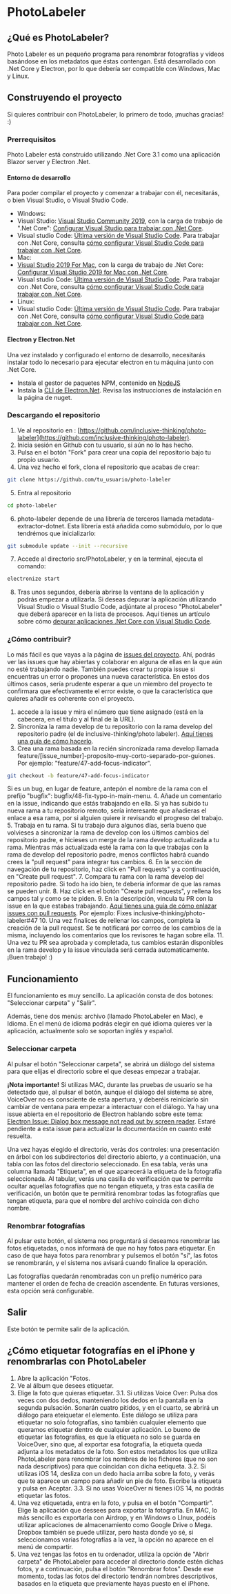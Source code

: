 # PhotoLabeler

## ¿Qué es PhotoLabeler?

Photo Labeler es un pequeño programa para renombrar fotografías y vídeos basándose en los metadatos que éstas contengan.
Está desarrollado con .Net Core y Electron, por lo que debería ser compatible con Windows, Mac y Linux.

## Construyendo el proyecto

Si quieres contribuir con PhotoLabeler, lo primero de todo, ¡muchas gracias! :)

### Prerrequisitos

Photo Labeler está construido utilizando .Net Core 3.1 como una aplicación Blazor server y Electron .Net.
#### Entorno de desarrollo

Para poder compilar el proyecto y comenzar a trabajar con él, necesitarás, o bien Visual Studio, o Visual Studio Code.
* Windows:
 * Visual Studio: [Visual Studio Community 2019](https://visualstudio.microsoft.com/vs/community/), con la carga de trabajo de ".Net Core": [Configurar Visual Studio para trabajar con .Net Core](https://docs.microsoft.com/en-us/dotnet/core/install/windows?tabs=netcore31#install-with-visual-studio).
 * Visual studio Code: [Última versión de Visual Studio Code](https://code.visualstudio.com/download). Para trabajar con .Net Core, consulta [cómo configurar Visual Studio Code para trabajar con .Net Core](https://code.visualstudio.com/docs/languages/dotnet).
* Mac:
 * [Visual Studio 2019 For Mac](https://visualstudio.microsoft.com/en/vs/mac/), con la carga de trabajo de .Net Core: [Configurar Visual Studio 2019 for Mac con .Net Core](https://visualstudio.microsoft.com/vs/mac/net/).
 * Visual studio Code: [Última versión de Visual Studio Code](https://code.visualstudio.com/download). Para trabajar con .Net Core, consulta [cómo configurar Visual Studio Code para trabajar con .Net Core](https://code.visualstudio.com/docs/languages/dotnet).
* Linux:
 * Visual studio Code: [Última versión de Visual Studio Code](https://code.visualstudio.com/download). Para trabajar con .Net Core, consulta [cómo configurar Visual Studio Code para trabajar con .Net Core](https://code.visualstudio.com/docs/languages/dotnet).

#### Electron y Electron.Net

Una vez instalado y configurado el entorno de desarrollo, necesitarás instalar todo lo necesario para ejecutar electron en tu máquina junto con .Net Core.

* Instala el gestor de paquetes NPM, contenido en [NodeJS](https://nodejs.org/en/)
* Instala  la [CLI de Electron.Net](https://www.nuget.org/packages/ElectronNET.CLI/). Revisa las instrucciones de instalación en la página de nuget.

### Descargando el repositorio

1. Ve al repositorio en : [https://github.com/inclusive-thinking/photo-labeler](https://github.com/inclusive-thinking/photo-labeler).
2. Inicia sesión en Github con tu usuario, si aún no lo has hecho.
3. Pulsa en el botón "Fork" para crear una copia del repositorio bajo tu propio usuario.
4. Una vez hecho el fork, clona el repositorio que acabas de crear:
```bash
git clone https://github.com/tu_usuario/photo-labeler
```
5. Entra al repositorio
```bash
cd photo-labeler
```
6. photo-labeler depende de una librería de terceros llamada metadata-extractor-dotnet. Esta librería está añadida como submódulo, por lo que tendrémos que inicializarlo:
```bash
git submodule update --init --recursive
```
7. Accede al directorio src/PhotoLabeler, y en la terminal, ejecuta el comando:
```bash
electronize start
```
8. Tras unos segundos, debería abrirse la ventana de la aplicación y podrás empezar a utilizarla. Si deseas depurar la aplicación utilizando Visual Studio o Visual Studio Code, adjúntate al proceso "PhotoLabeler" que deberá aparecer en la lista de procesos. Aquí tienes un artículo sobre cómo [depurar aplicaciones .Net Core con Visual Studio Code](https://medium.com/@mikezrimsek/debugging-dotnet-core-projects-with-visual-studio-code-ff0ab66ecc70).

### ¿Cómo contribuir?

Lo más fácil es que vayas a la página de [issues del proyecto](https://github.com/inclusive-thinking/photo-labeler/issues). Ahí, podrás ver las issues que hay abiertas y colaborar en alguna de ellas en la que aún no esté trabajando nadie. También puedes crear tu propia issue si encuentras un error o propones una nueva característica. En estos dos últimos casos, sería prudente esperar a que un miembro del proyecto te confirmara que efectivamente el error existe, o que la característica que quieres añadir es coherente con el proyecto.
1. accede a la issue y mira el número que tiene asignado (está en la cabecera, en el título y al final de la URL).
2. Sincroniza la rama develop de tu repositorio con la rama develop del repositorio padre (el de inclusive-thinking/photo labeler). [Aquí tienes una guía de cómo hacerlo](https://docs.github.com/en/github/collaborating-with-issues-and-pull-requests/syncing-a-fork).
3. Crea una rama basada en la recién sincronizada rama develop llamada feature/[issue_number]-proposito-muy-corto-separado-por-guiones. Por ejemplo: "feature/47-add-focus-indicator".
```bash
git checkout -b feature/47-add-focus-indicator
```
Si es un bug, en lugar de feature, antepón el nombre de la rama con el prefijo "bugfix": bugfix/48-fix-typo-in-main-menu.
4. Añade un comentario en la issue, indicando que estás trabajando en ella. Si ya has subido tu nueva rama a tu repositorio remoto, sería interesante que añadieras el enlace a esa rama, por si alguien quiere ir revisando el progreso del trabajo.
5. Trabaja en tu rama. Si tu trabajo dura algunos días, sería bueno que volvieses a sincronizar la rama de develop con los últimos cambios del repositorio padre, e hicieses un merge de la rama develop actualizada a tu rama. Mientras más actualizada esté la rama con la que trabajas con la rama de develop del repositorio padre, menos conflictos habrá cuando crees la "pull request" para integrar tus cambios.
6. En la sección de navegación de tu repositorio, haz click en "Pull requests" y a continuación, en "Create pull request".
7. Compara tu rama con la rama develop del repositorio padre. Si todo ha ido bien, te debería informar de que las ramas se pueden unir.
8. Haz click en el botón "Create pull requests", y rellena los campos tal y como se te piden.
9. En la descripción, vincula tu PR con la issue en la que estabas trabajando. [Aquí tienes una guía de cómo enlazar issues con pull requests](https://docs.github.com/en/enterprise/2.17/user/github/managing-your-work-on-github/linking-a-pull-request-to-an-issue). Por ejemplo: Fixes inclusive-thinking/photo-labeler#47
10. Una vez finalices de rellenar los campos, completa la creación de la pull request. Se te notificará por correo de los cambios de la misma, incluyendo los comentarios que los revisores te hagan sobre ella.
11. Una vez tu PR sea aprobada y completada, tus cambios estarán disponibles en la rama develop y la issue vinculada será cerrada automaticamente. ¡Buen trabajo! :)


## Funcionamiento

El funcionamiento es muy sencillo. La aplicación consta de dos botones: "Seleccionar carpeta" y "Salir".

Además, tiene dos menús: archivo (llamado PhotoLabeler en Mac), e Idioma. En el menú de idioma podrás elegir en qué idioma quieres ver la aplicación, actualmente solo se soportan inglés y español.

###  Seleccionar carpeta

Al pulsar el botón "Seleccionar carpeta", se abrirá un diálogo del sistema para que elijas el directorio sobre el que deseas empezar a trabajar.

**¡Nota importante!** Si utilizas MAC, durante las pruebas de usuario se ha detectado que, al pulsar el botón, aunque el diálogo del sistema se abre, VoiceOver no es consciente de esta apertura, y deberéis reiniciarlo sin cambiar de ventana para empezar a interactuar con el diálogo. Ya hay una issue abierta en el repositorio de Electron hablando sobre este tema: [Electron Issue: Dialog box message not read out by screen reader](https://github.com/electron/electron/issues/14234). Estaré pendiente a esta issue para actualizar la documentación en cuanto esté resuelta.

Una vez hayas elegido el directorio, verás dos controles: una presentación en árbol con los subdirectorios del directorio abierto, y a continuación, una tabla con las fotos del directorio seleccionado. En esa tabla, verás una columna llamada "Etiqueta", en el que aparecerá la etiqueta de la fotografía seleccionada.
Al tabular, verás una casilla de verificación que te permite ocultar aquellas fotografías que no tengan etiqueta, y tras esta casilla de verificación, un botón que te permitirá renombrar todas las fotografías que tengan etiqueta, para que el nombre del archivo coincida con dicho nombre.
### Renombrar fotografías
Al pulsar este botón, el sistema nos preguntará si deseamos renombrar las fotos etiquetadas, o nos informará de que no hay fotos para etiquetar. En caso de que haya fotos para renombrar y pulsemos el botón "sí", las fotos se renombrarán, y el sistema nos avisará cuando finalice la operación.

Las fotografías quedarán renombradas con un prefijo numérico para mantener el orden de fecha de creación ascendente. En futuras versiones, esta opción será configurable.

## Salir
 
Este botón te permite salir de la aplicación.

## ¿Cómo etiquetar fotografías en el iPhone y renombrarlas con PhotoLabeler
 
1. Abre la aplicación "Fotos.
2. Ve al álbum que desees etiquetar.
3. Elige la foto que quieras etiquetar.
3.1. Si utilizas  Voice Over: Pulsa dos veces con dos dedos, manteniendo los dedos en la pantalla en la segunda pulsación. Sonarán cuatro pitidos, y en el cuarto, se abrirá un diálogo para eteiquetar el elemento. Este diálogo se utiliza para etiquetar no solo fotografías, sino también cualquier elemento que queramos etiquetar dentro de cualquier aplicación. Lo bueno de etiquetar las fotografías, es que la etiqueta no solo se guarda en VoiceOver, sino que, al exportar esa fotografía, la etiqueta queda adjunta a los metadatos de la foto. Son estos metadatos los que utiliza PhotoLabeler para renombrar los nombres de los ficheros (que no son nada descriptivos) para que coincidan con dicha eetiqueta.
3.2. Si utilizas iOS 14, desliza con un dedo hacia arriba sobre la foto, y verás que te aparece un campo para añadir un pie de foto. Escribe la etiqueta y pulsa en Aceptar.
3.3. Si no usas VoiceOver ni tienes iOS 14, no podrás etiquetar las fotos.
4. Una vez etiquetada, entra en la foto, y pulsa en el botón "Compartir". Elige la aplicación que dessees para exportar la fotografía. En MAC, lo más sencillo es exportarla con Airdrop, y en Windows o LInux, podéis utilizar aplicaciones de almacenamiento como Google Drive o Mega. Dropbox también se puede utilizar, pero hasta donde yo sé, si seleccionamos varias fotografías a la vez, la opción no aparece en el menú de compartir.
5. Una vez tengas  las fotos en tu  ordenador, utiliza la opción de "Abrir carpeta" de PhotoLabeler para acceder al directorio donde estén dichas fotos, y a continuación, pulsa el botón "Renombrar fotos". Desde ese momento, todas las fotos del directorio tendrán nombres descriptivos, basados en la etiqueta que previamente hayas puesto en el iPhone.


